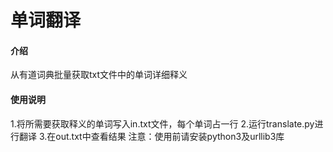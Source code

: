 # 单词翻译

#### 介绍
从有道词典批量获取txt文件中的单词详细释义

#### 使用说明

1.将所需要获取释义的单词写入in.txt文件，每个单词占一行
2.运行translate.py进行翻译
3.在out.txt中查看结果
注意：使用前请安装python3及urllib3库

